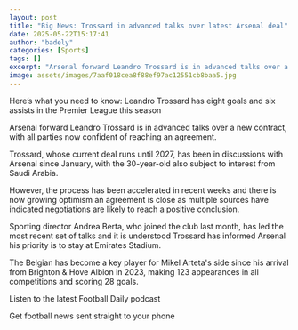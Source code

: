 ```yaml
---
layout: post
title: "Big News: Trossard in advanced talks over latest Arsenal deal"
date: 2025-05-22T15:17:41
author: "badely"
categories: [Sports]
tags: []
excerpt: "Arsenal forward Leandro Trossard is in advanced talks over a new contract, with all parties now confident of reaching an agreement."
image: assets/images/7aaf018cea8f88ef97ac12551cb8baa5.jpg
---
```


Here’s what you need to know: Leandro Trossard has eight goals and six assists in the Premier League this season

Arsenal forward Leandro Trossard is in advanced talks over a new contract, with all parties now confident of reaching an agreement.

Trossard, whose current deal runs until 2027, has been in discussions with Arsenal since January, with the 30-year-old also subject to interest from Saudi Arabia.

However, the process has been accelerated in recent weeks and there is now growing optimism an agreement is close as multiple sources have indicated negotiations are likely to reach a positive conclusion.

Sporting director Andrea Berta, who joined the club last month, has led the most recent set of talks and it is understood Trossard has informed Arsenal his priority is to stay at Emirates Stadium.

The Belgian has become a key player for Mikel Arteta's side since his arrival from Brighton & Hove Albion in 2023, making 123 appearances in all competitions and scoring 28 goals.

Listen to the latest Football Daily podcast

Get football news sent straight to your phone


